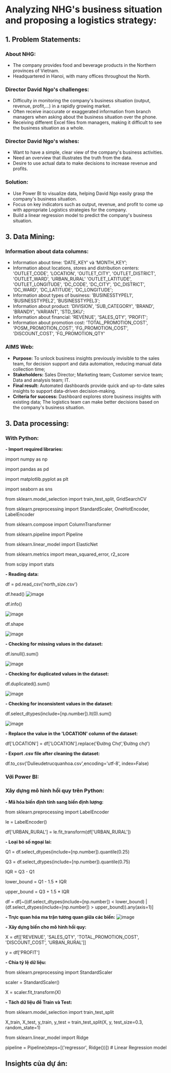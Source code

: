 # Analyzing NHG's business situation and proposing a logistics strategy:

## 1. Problem Statements:

### About NHG:
- The company provides food and beverage products in the Northern provinces of Vietnam.
- Headquartered in Hanoi, with many offices throughout the North.
### Director David Ngo's challenges:
- Difficulty in monitoring the company's business situation (output, revenue, profit,...) in a rapidly growing market.
- Often receive inaccurate or exaggerated information from branch managers when asking about the business situation over the phone.
- Receiving different Excel files from managers, making it difficult to see the business situation as a whole.
### Director David Ngo's wishes:
- Want to have a simple, clear view of the company's business activities.
- Need an overview that illustrates the truth from the data.
- Desire to use actual data to make decisions to increase revenue and profits.
### Solution:
- Use Power BI to visualize data, helping David Ngo easily grasp the company's business situation.
- Focus on key indicators such as output, revenue, and profit to come up with appropriate Logistics strategies for the company.
- Build a linear regression model to predict the company's business situation.

## 3. Data Mining:

### Information about data columns:
- Information about time: ‘DATE_KEY’ và ‘MONTH_KEY’;
- Information about locations, stores and distribution centers: 'OUTLET_CODE', 'LOCATION', 'OUTLET_CITY', 'OUTLET_DISTRICT', 'OUTLET_WARD', 'URBAN_RURAL' 'OUTLET_LATITUDE', 'OUTLET_LONGITUDE', 'DC_CODE', 'DC_CITY', 'DC_DISTRICT', 'DC_WARD', 'DC_LATITUDE', 'DC_LONGITUDE';
- Information about types of business: 'BUSINESSTYPEL1', 'BUSINESSTYPEL2', 'BUSINESSTYPEL3';
- Information about product: 'DIVISION', 'SUB_CATEGORY', 'BRAND', 'BRANDY', 'VARIANT', 'STD_SKU';
- Information about financial: 'REVENUE', 'SALES_QTY', 'PROFIT';
- Information about promotion cost: 'TOTAL_PROMOTION_COST', 'POSM_PROMOTION_COST', 'FG_PROMOTION_COST', 'DISCOUNT_COST', 'FG_PROMOTION_QTY'
### AIMS Web:
- **Purpose:** To unlock business insights previously invisible to the sales team, for decision support and data automation, reducing manual data collection time;
- **Stakeholders:** Sales Director; Marketing team; Customer service team; Data and analysis team; IT.
- **Final result:** Automated dashboards provide quick and up-to-date sales insights to support data-driven decision-making.
- **Criteria for success:** Dashboard explores store business insights with existing data; The logistics team can make better decisions based on the company's business situation.

## 3. Data processing:

### With Python:
**- Import required libraries:**

import numpy as np

import pandas as pd

import matplotlib.pyplot as plt

import seaborn as sns

from sklearn.model_selection import train_test_split, GridSearchCV

from sklearn.preprocessing import StandardScaler, OneHotEncoder, LabelEncoder

from sklearn.compose import ColumnTransformer

from sklearn.pipeline import Pipeline

from sklearn.linear_model import ElasticNet

from sklearn.metrics import mean_squared_error, r2_score

from scipy import stats


**- Reading data:**

df = pd.read_csv('north_size.csv')

df.head()
![image](https://github.com/user-attachments/assets/7611bcb0-3c9f-4d81-8977-b01ad157931b)

df.info()

![image](https://github.com/user-attachments/assets/2c01a432-74d4-4442-9384-d6589c452d01)

df.shape

![image](https://github.com/user-attachments/assets/618df394-3496-44d4-83d3-289d2b4006f4)


**- Checking for missing values ​​in the dataset:**

df.isnull().sum()

![image](https://github.com/user-attachments/assets/abf37213-c27a-4fe7-934e-ec1dfb05e03e)


**- Checking for duplicated values ​​in the dataset:**

df.duplicated().sum()

![image](https://github.com/user-attachments/assets/55b61948-b1b8-41da-a0b8-de852e3dc942)


**- Checking for inconsistent values ​​in the dataset:**

df.select_dtypes(include=[np.number]).lt(0).sum()

![image](https://github.com/user-attachments/assets/8b4dcad4-0c6b-4eb1-a266-40dfee6f6a56)


**- Replace the value in the 'LOCATION' column of the dataset:**

df['LOCATION'] = df['LOCATION'].replace('Đường Chợ','Đường chợ')


**- Export .csv file after cleaning the dataset:**

df.to_csv('Dulieudetrucquanhoa.csv',encoding='utf-8', index=False)

### Với Power BI:

### Xây dựng mô hình hồi quy trên Python:
**- Mã hóa biến định tính sang biến định lượng:**

from sklearn.preprocessing import LabelEncoder

le = LabelEncoder()

df['URBAN_RURAL'] = le.fit_transform(df['URBAN_RURAL'])


**- Loại bỏ số ngoại lai:**

Q1 = df.select_dtypes(include=[np.number]).quantile(0.25)

Q3 = df.select_dtypes(include=[np.number]).quantile(0.75)

IQR = Q3 - Q1


lower_bound = Q1 - 1.5 * IQR

upper_bound = Q3 + 1.5 * IQR


df = df[~((df.select_dtypes(include=[np.number]) < lower_bound) | (df.select_dtypes(include=[np.number]) > upper_bound)).any(axis=1)]


**- Trực quan hóa ma trận tương quan giữa các biến:**
![image](https://github.com/user-attachments/assets/a63c92e7-a471-49c4-8dc1-1eca483700f7)

**- Xây dựng biến cho mô hình hồi quy:**

X = df[['REVENUE', 'SALES_QTY', 'TOTAL_PROMOTION_COST', 'DISCOUNT_COST', 'URBAN_RURAL']]

y = df['PROFIT']


**- Chia tỷ lệ dữ liệu:**

from sklearn.preprocessing import StandardScaler

scaler = StandardScaler()

X = scaler.fit_transform(X)

**- Tách dữ liệu để Train và Test:**

from sklearn.model_selection import train_test_split

X_train, X_test, y_train, y_test = train_test_split(X, y, test_size=0.3, random_state=1)

from sklearn.linear_model import Ridge

pipeline = Pipeline(steps=[('regressor', Ridge())])  # Linear Regression model


## Insights của dự án: 

